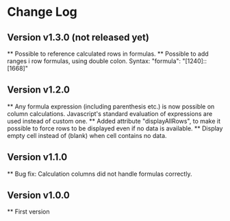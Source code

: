 # Change Log

## Version v1.3.0 (not released yet)
** Possible to reference calculated rows in formulas.
** Possible to add ranges i row formulas, using double colon. Syntax: "formula": "[1240]::[1668]"

## Version v1.2.0
** Any formula expression (including parenthesis etc.) is now possible on column calculations. Javascript's standard evaluation of expressions are used instead of custom one.
** Added attribute "displayAllRows", to make it possible to force rows to be displayed even if no data is available.
** Display empty cell instead of (blank) when cell contains no data.

## Version v1.1.0
** Bug fix: Calculation columns did not handle formulas correctly.

## Version v1.0.0
** First version
